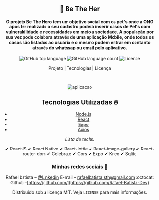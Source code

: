 <center>
<h2 align="center"> 
	🦸 Be The Her
</h2>
<h4 align="center"> 
O projeto Be The Hero tem um objetivo social com os pet's onde a ONG apos ter realizado o seu cadastro poderá inserir casos de Pet's com vulnerabilidade e necessidades em meio a sociedade. A população por sua vez pode colabora através de uma aplicação Mobile, onde todos os casos são listados ao usuário e o mesmo podem entrar em contanto através do whatssap ou email pelo aplicativo.
</h4>

<p align="center">
  <img alt="GitHub top language" src="https://img.shields.io/github/languages/top/Rafael-Batista-Dev/amazon-prime">
  <img alt="GitHub language count" src="https://img.shields.io/github/languages/count/Rafael-Batista-Dev/amazon-prime">
  <img alt="License" src="https://img.shields.io/badge/license-MIT-brightgreen"> 
<p>

<p align="center">
  Projeto |
  Tecnologias |
  Licença
</p>
<p>&nbsp;&nbsp;</p>

![aplicacao](https://github.com/Rafael-Batista-Dev/be-the-hero/midia/be-the-hero.gif)

## Tecnologias Utilizadas 🔥

- [Node.js](https://nodejs.org/en/)
- [React](https://reactjs.org)
- [Expo](https://redux.js.org/)
- [Axios](https://github.com/axios/axios)

_Lista de techs._

✔ ReactJS
✔ React Native
✔ React-lottie
✔ React-image-gallery
✔ React-router-dom
✔ Celebrate
✔ Cors
✔ Expo
✔ Knex
✔ Sqlite

### Minhas redes sociais 🔗

Rafael batista – [@Linkedin](https://www.linkedin.com/in/rafael-batista-dev/)
E-mail – rafaelbatista.sth@gmail.com
:octocat: Github –[https://github.com/](https://github.com/Rafael-Batista-Dev)

Distribuído sob a licença MIT. Veja `LICENSE` para mais informações.

